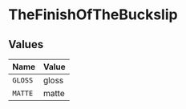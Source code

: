 # TheFinishOfTheBuckslip


## Values

| Name    | Value   |
| ------- | ------- |
| `GLOSS` | gloss   |
| `MATTE` | matte   |